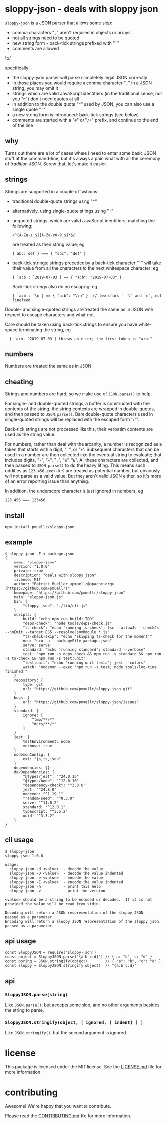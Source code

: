 sloppy-json - deals with sloppy json
================================================================================

`sloppy-json` is a JSON parser that allows some slop:

- comma characters "`,`" aren't required in objects or arrays
- not all strings need to be quoted
- new string form - back-tick strings prefixed with "`` ` ``"
- comments are allowed

\o/

specifically:

- the sloppy-json parser will parse completely legal JSON correctly
- in those places you would require a comma character "`,`" in a JSON
  string, you may omit it
- strings which are valid JavaScript identifiers (in the traditional sense,
  not you "`π`") don't need quotes at all
- in addition to the double quote "`"`" used by JSON, you can also use
  a single quote "`'`"
- a new string form is introduced: back-tick strings (see below)
- comments are started with a "`#`" or "`//`" prefix, and continue to the
  end of the line


why
--------------------------------------------------------------------------------

Turns out there are a lot of cases where I need to enter some basic JSON stuff
at the command-line, but it's always a pain what with all the ceremony of
_tradition_ JSON.  Screw that, let's make it easier.


strings
--------------------------------------------------------------------------------

Strings are supported in a couple of fashions:

- traditional double-quote strings using "`"`"

- alternatively, using single-quote strings using "`'`"

- unquoted strings, which are valid JavaScript identifiers, matching the
  following:

      /^[A-Za-z_$][A-Za-z0-9_$]*$/

  are treated as their string value; eg

      { abc: def } === { "abc": "def" }

- back-tick strings: strings preceded by a back-tick character "`` ` ``" will
  take their value from all the characters to the next whitespace character; eg

      { `a:b : `2019-07-03 } == { "a:b": "2019-07-03" }

  Back-tick strings also do no escaping; eg

      { `a:b : `\n } == { "a:b": "\\n" }  // two chars - `\` and `n`, not linefeed


Double- and single-quoted strings are treated the same as in JSON with respect
to escape characters and what-not.

Care should be taken using back-tick strings to ensure you have white-space
terminating the string, eg

      { `a:b: `2019-07-03 } throws an error; the first token is "a:b:"


numbers
--------------------------------------------------------------------------------

Numbers are treated the same as in JSON.


cheating
--------------------------------------------------------------------------------

Strings and numbers are hard, so we make use of `JSON.parse()` to help.

For single- and double-quoted strings, a buffer is constructed with the contents
of the string, the string contents are wrapped in double-quotes, and then
passed to `JSON.parse()`.  Bare double-quote characters used in single-quoted 
strings will be replaced with the escaped form '`\"`'.

Back-tick strings are not processed like this, their verbatim contents are used
as the string value.

For numbers, rather than deal with the arcanity, a number is recognized as
a token that starts with a digit, "`-`", or "`+`".  Subsequent characters that
can be used in a number are then collected into the eventual string to
evaluate; that includes digits, "`-`", "`+`", "`.`", "`e`", "`E`".  All these
characters are collected, and then passed to `JSON.parse()` to do the heavy
lifing.  This means such oddities as `123.456.eee+-8+9` are treated as potential
number, but obviously will not parse as a valid value.  But they aren't valid
JSON either, so it's more of an error reporting issue than anything.

In addition, the underscore character is just ignored in numbers, eg

    123_456 === 123456


install
--------------------------------------------------------------------------------

    npm install pmuellr/sloppy-json


example
--------------------------------------------------------------------------------

```console
$ sloppy-json -E < package.json
{
    name: "sloppy-json"
    version: "1.0.0"
    private: true
    description: "deals with sloppy json"
    license: MIT
    author: "Patrick Mueller <pmuellr@apache.org> (https://github.com/pmuellr)"
    homepage: "https://github.com/pmuellr/sloppy-json"
    main: "sloppy-json.js"
    bin: {
        "sloppy-json": "./lib/cli.js"
    }
    scripts: {
        build: "echo npm run build: TBD"
        "deps-check": "node tools/deps-check.js"
        "ts-check": "echo 'running ts-check'; tsc --allowJs --checkJs --noEmit --target ES5 --resolveJsonModule *.js"
        "ts-check-skip": "echo 'skipping ts-check for the moment'"
        ncu: "ncu -u --packageFile package.json"
        serve: serve
        standard: "echo 'running standard'; standard --verbose"
        test: "npm run -s deps-check && npm run -s standard && npm run -s ts-check && npm run -s test:unit"
        "test:unit": "echo 'running unit tests'; jest --colors"
        watch: "nodemon --exec 'npm run -s test; node tools/log-time finished'"
    }
    repository: {
        type: git
        url: "https://github.com/pmuellr/sloppy-json.git"
    }
    bugs: {
        url: "https://github.com/pmuellr/sloppy-json/issues"
    }
    standard: {
        ignore: [
            "tmp/**/*"
            "docs/**/*"
        ]
    }
    jest: {
        testEnvironment: node
        verbose: true
    }
    nodemonConfig: {
        ext: "js,ts,json"
    }
    dependencies: {}
    devDependencies: {
        "@types/jest": "^24.0.15"
        "@types/node": "^12.0.10"
        "dependency-check": "^3.3.0"
        jest: "^24.8.0"
        nodemon: "^1.19.1"
        "random-seed": "^0.3.0"
        serve: "^11.0.2"
        standard: "^12.0.1"
        typescript: "^3.5.2"
        uuid: "^3.3.2"
    }
}
```


cli usage
--------------------------------------------------------------------------------

```console
$ sloppy-json
sloppy-json 1.0.0

usage:
  sloppy-json -d <value>  - decode the value
  sloppy-json -D <value>  - decode the value indented
  sloppy-json -e <value>  - encode the value
  sloppy-json -E <value>  - encode the value indented
  sloppy-json -h          - print this help
  sloppy-json -v          - print the version

<value> should be a string to be encoded or decoded.  If it is not
provided the value will be read from stdin.

Decoding will return a JSON respresentation of the sloppy JSON
passed as a parameter.
Encoding will return a sloopy JSON respresentation of the sloppy json
passed as a parameter.
```

api usage
--------------------------------------------------------------------------------

    const SloppyJSON = require('sloppy-json')
    const object = SloppyJSON.parse('{a:b c:d}') // { a: "b", c: "d" }
    const boring = JSON.stringify(object)        // { "a": "b", "c": "d" }
    const sloppy = SloppyJSON.stringify(object)  // "{a:b c:d}"

api
--------------------------------------------------------------------------------

### `SloppyJSON.parse(string)`

Like `JSON.parse()`, but accepts some slop, and no other arguments besides the
string to parse.

### `SloppyJSON.stringify(object, [ ignored, [ indent] ] )`

Like `JSON.stringify()`, but the second argument is ignored.


license
================================================================================

This package is licensed under the MIT license.  See the [LICENSE.md][] file
for more information.


contributing
================================================================================

Awesome!  We're happy that you want to contribute.

Please read the [CONTRIBUTING.md][] file for more information.


[LICENSE.md]: LICENSE.md
[CONTRIBUTING.md]: CONTRIBUTING.md
[CHANGELOG.md]: CHANGELOG.md